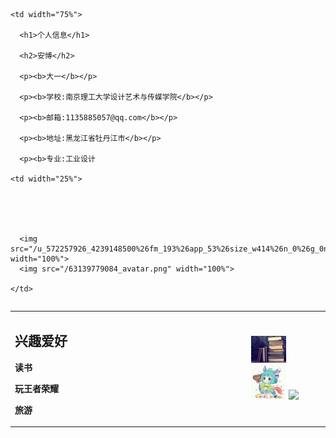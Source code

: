 
<table border="0">

  <tr>

    <td width="75%">

      <h1>个人信息</h1>
      
      <h2>安博</h2>

      <p><b>大一</b></p>

      <p><b>学校:南京理工大学设计艺术与传媒学院</b></p>

      <p><b>邮箱:1135885057@qq.com</b></p>

      <p><b>地址:黑龙江省牡丹江市</b></p>

      <p><b>专业:工业设计

    <td width="25%">

      
      
      
        
      <img src="/u_572257926_4239148500%26fm_193%26app_53%26size_w414%26n_0%26g_0n%26f_jpeg" width="100%">
      <img src="/63139779084_avatar.png" width="100%">

    </td>

 <table border="0">
  <tr>
    <td width="75%">
      <h2>兴趣爱好</h2>
      <p><b>读书</b></p>
      <p><b>玩王者荣耀</b></p>
      <p><b>旅游</b></p>
    </td>
    <td width="25%">
          <img src="/timg-1607760402570.jpeg" width="50%">      
      <img src="/timg-1607760499157.jpeg" width="50%"> 
      <img src="/timg-1607760536023.ipeg" width="50%">
    </td>
  </tr>
</table>
 
